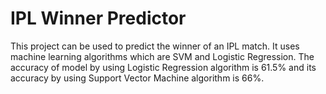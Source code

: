 # IPL Winner Predictor
This project can be used to predict the winner of an IPL match. It uses machine learning algorithms which
are SVM and Logistic Regression.
The accuracy of model by using Logistic Regression algorithm is 61.5% and its 
accuracy by using Support Vector Machine algorithm is 66%.


